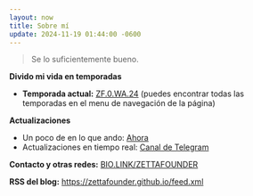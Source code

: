 ```yaml
---
layout: now
title: Sobre mí
update: 2024-11-19 01:44:00 -0600
---
```


> Se lo suficientemente bueno.

**Divido mi vida en temporadas**
- **Temporada actual:** [ZF.0.WA.24](https://zettafounder.github.io/temporadas/zf0wa24.html) (puedes encontrar todas las temporadas en el menu de navegación de la página)

**Actualizaciones**
- Un poco de en lo que ando: [Ahora](/now.html)
- Actualizaciones en tiempo real: <a target="_blank" href="https://t.me/zettafounder">Canal de Telegram</a>

**Contacto y otras redes:** <a href="https://bio.link/zettafounder" target="_blank">BIO.LINK/ZETTAFOUNDER</a>

**RSS del blog:** <a target="_blank" href="https://zettafounder.github.io/feed.xml">https://zettafounder.github.io/feed.xml</a>